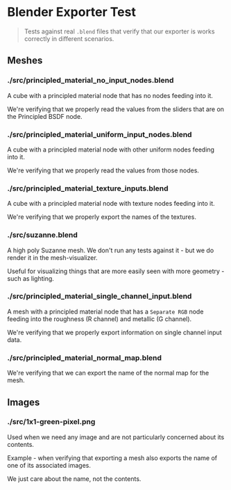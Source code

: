# Blender Exporter Test

> Tests against real `.blend` files that verify that our exporter is works correctly in different scenarios.

## Meshes

### ./src/principled_material_no_input_nodes.blend

A cube with a principled material node that has no nodes feeding into it.

We're verifying that we properly read the values from the sliders that are on the Principled BSDF node.

### ./src/principled_material_uniform_input_nodes.blend

A cube with a principled material node with other uniform nodes feeding into it.

We're verifying that we properly read the values from those nodes.

### ./src/principled_material_texture_inputs.blend

A cube with a principled material node with texture nodes feeding into it.

We're verifying that we properly export the names of the textures.

### ./src/suzanne.blend

A high poly Suzanne mesh. We don't run any tests against it - but we do render it in the mesh-visualizer.

Useful for visualizing things that are more easily seen with more geometry - such as lighting.

### ./src/principled_material_single_channel_input.blend

A mesh with a principled material node that has a `Separate RGB` node feeding into the roughness (R channel)
and metallic (G channel).

We're verifying that we properly export information on single channel input data.

### ./src/principled_material_normal_map.blend

We're verifying that we can export the name of the normal map for the mesh.

## Images

### ./src/1x1-green-pixel.png

Used when we need any image and are not particularly concerned about its contents.

Example - when verifying that exporting a mesh also exports the name of one of its associated images.

We just care about the name, not the contents.
